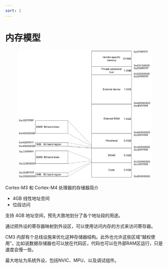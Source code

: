 ```yaml
---
sort: 2
---
```

# 内存模型



<figure>
  <img src="./images/2-1.png" width=550>
</figure>

Cortex-M3 和 Cortex-M4 处理器的存储器简介
- 4GB 线性地址空间
- 位段访问



 支持 4GB 地址空间，预先大致地划分了各个地址段的用途。

通过把外设的寄存器映射到外设区，可以使用访问内存的方式来访问寄存器。

CM3 内部有个总线设施来优化这种存储器结构。此外也允许这些区域“越权使用”，比如说数据存储器也可以放在代码区，代码也可以在外部RAM区运行，只是速度会慢一些。

最大地址为系统外设，包括NVIC、MPU、以及调试组件。






